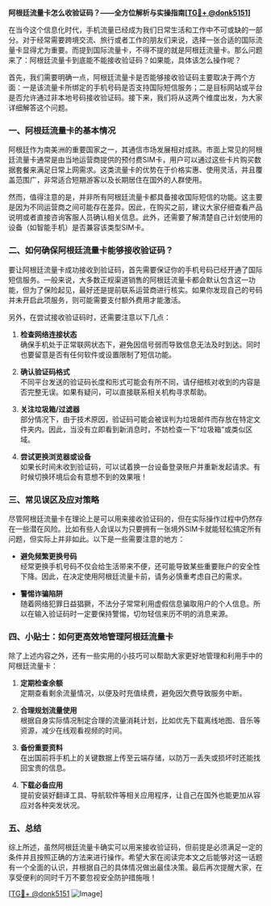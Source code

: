 **阿根廷流量卡怎么收验证码？——全方位解析与实操指南[[TG💪+ @donk5151](https://t.me/s/donk5151)]**

在当今这个信息化时代，手机流量已经成为我们日常生活和工作中不可或缺的一部分。对于经常需要跨境交流、旅行或者工作的朋友们来说，选择一张合适的国际流量卡显得尤为重要。而提到国际流量卡，不得不提的就是阿根廷流量卡。那么问题来了：阿根廷流量卡到底能不能接收验证码？如果能，具体该怎么操作呢？

首先，我们需要明确一点，阿根廷流量卡是否能够接收验证码主要取决于两个方面：一是该流量卡所绑定的手机号码是否支持国际短信服务；二是目标网站或平台是否允许通过非本地号码接收验证码。接下来，我们将从这两个维度出发，为大家详细解答这个问题。

### **一、阿根廷流量卡的基本情况**

阿根廷作为南美洲的重要国家之一，其通信市场发展相对成熟。市面上常见的阿根廷流量卡通常是由当地运营商提供的预付费SIM卡，用户可以通过这些卡片购买数据套餐来满足日常上网需求。这类流量卡的优势在于价格实惠、使用灵活，并且覆盖范围广，非常适合短期游客以及长期居住在国外的人群使用。

然而，值得注意的是，并非所有阿根廷流量卡都具备接收国际短信的功能。这主要是因为不同运营商之间可能存在差异。因此，在购买之前，建议大家仔细查看产品说明或者直接咨询客服人员确认相关信息。此外，还需要了解清楚自己计划使用的设备（如智能手机）是否兼容该类型SIM卡。

### **二、如何确保阿根廷流量卡能够接收验证码？**

要让阿根廷流量卡成功接收到验证码，首先需要保证你的手机号码已经开通了国际短信服务。一般来说，大多数正规渠道销售的阿根廷流量卡都会默认包含这一功能，但为了保险起见，最好还是提前联系运营商进行核实。如果你发现自己的号码并未开启此项服务，则可能需要支付额外费用才能激活。

另外，在尝试接收验证码时，还需要注意以下几点：

1. **检查网络连接状态**  
   确保手机处于正常联网状态下，避免因信号弱而导致信息无法及时到达。同时也要留意是否有任何软件或设置限制了短信功能。

2. **确认验证码格式**  
   不同平台发送的验证码长度和形式可能会有所不同，请仔细核对收到的内容是否完整无误。如果有疑问，可以直接联系相关机构寻求帮助。

3. **关注垃圾箱/过滤器**  
   部分情况下，由于技术原因，验证码可能会被误判为垃圾邮件而存放在特定文件夹内。因此，当没有立即看到新消息时，不妨检查一下“垃圾箱”或类似区域。

4. **尝试更换浏览器或设备**  
   如果长时间未收到验证码，可以试着换一台设备登录账户并重新发起请求。有时候切换环境后会有意想不到的效果哦！

### **三、常见误区及应对策略**

尽管阿根廷流量卡在理论上是可以用来接收验证码的，但在实际操作过程中仍然存在一些潜在风险。比如有些人会误以为只要拥有一张境外SIM卡就能轻松搞定所有问题，但实际上并非如此。以下是一些需要注意的地方：

- **避免频繁更换号码**  
  经常更换手机号码不仅会给生活带来不便，还可能导致某些重要账户的安全性下降。因此，在决定使用阿根廷流量卡前，请务必慎重考虑自己的需求。

- **警惕诈骗陷阱**  
  随着网络犯罪日益猖獗，不法分子常常利用虚假信息骗取用户的个人信息。所以在输入验证码时一定要保持警惕，切勿轻信来历不明的消息来源。

### **四、小贴士：如何更高效地管理阿根廷流量卡**

除了上述内容之外，还有一些实用的小技巧可以帮助大家更好地管理和利用手中的阿根廷流量卡：

1. **定期检查余额**  
   定期查看剩余流量情况，以便及时充值续费，避免因欠费导致服务中断。

2. **合理规划流量使用**  
   根据自身实际情况制定合理的流量消耗计划，比如优先下载离线地图、音乐等资源，减少在线观看视频的时间。

3. **备份重要资料**  
   在出国前将手机上的关键数据上传至云端存储，以防万一丢失或损坏时还能找回宝贵的信息。

4. **下载必备应用**  
   提前安装好翻译工具、导航软件等相关应用程序，让自己在国外也能更加从容应对各种突发状况。

### **五、总结**

综上所述，虽然阿根廷流量卡确实可以用来接收验证码，但前提是必须满足一定的条件并且按照正确的方法来进行操作。希望大家在阅读完本文之后能够对这一话题有一个全面的认识，并根据自己的具体情况做出最佳决策。最后再次提醒大家，在享受便利的同时千万不要忽视安全防护措施哦！

[[TG💪+ @donk5151](https://t.me/s/donk5151) ![Image](https://i.postimg.cc/rwNCRYN7/Snipaste-2025-04-30-17-27-05.png)]